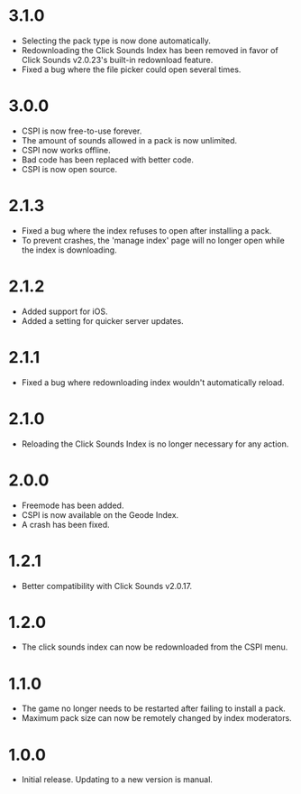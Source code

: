 # 3.1.0
- Selecting the pack type is now done automatically.
- Redownloading the Click Sounds Index has been removed in favor of Click Sounds v2.0.23's built-in redownload feature.
- Fixed a bug where the file picker could open several times.
# 3.0.0
- CSPI is now free-to-use forever.
- The amount of sounds allowed in a pack is now unlimited.
- CSPI now works offline.
- Bad code has been replaced with better code.
- CSPI is now open source.
# 2.1.3
- Fixed a bug where the index refuses to open after installing a pack.
- To prevent crashes, the 'manage index' page will no longer open while the index is downloading.
# 2.1.2
- Added support for iOS.
- Added a setting for quicker server updates.
# 2.1.1
- Fixed a bug where redownloading index wouldn't automatically reload.
# 2.1.0
- Reloading the Click Sounds Index is no longer necessary for any action.
# 2.0.0
- Freemode has been added.
- CSPI is now available on the Geode Index.
- A crash has been fixed.
# 1.2.1
- Better compatibility with Click Sounds v2.0.17.
# 1.2.0
- The click sounds index can now be redownloaded from the CSPI menu.
# 1.1.0
- The game no longer needs to be restarted after failing to install a pack.
- Maximum pack size can now be remotely changed by index moderators.
# 1.0.0
- Initial release. Updating to a new version is manual.